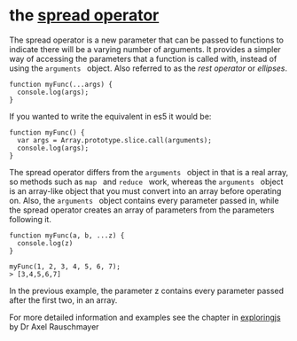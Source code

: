 # the [spread operator](https://developer.mozilla.org/en-US/docs/Web/JavaScript/Reference/Operators/Spread_operator)

The spread operator is a new parameter that can be passed to functions to indicate there will be a varying number of arguments. It provides a simpler way of accessing the parameters that a function is called with, instead of using the `arguments ` object. Also referred to as the *rest operator* or *ellipses*.

```
function myFunc(...args) {
  console.log(args);
}
```

If you wanted to write the equivalent in es5 it would be:

```
function myFunc() {
  var args = Array.prototype.slice.call(arguments);
  console.log(args);
}
```

The spread operator differs from the `arguments ` object in that is a real array, so methods such as `map ` and `reduce ` work, whereas the `arguments ` object is an array-like object that you must convert into an array before operating on. Also, the `arguments ` object contains every parameter passed in, while the spread operator creates an array of parameters from the parameters following it.

```
function myFunc(a, b, ...z) {
  console.log(z)
}

myFunc(1, 2, 3, 4, 5, 6, 7);
> [3,4,5,6,7]
```

In the previous example, the parameter z contains every parameter passed after the first two, in an array.


For more detailed information and examples see the chapter in [exploringjs](http://exploringjs.com/es6/ch_parameter-handling.html#sec_spread-operator) by Dr Axel Rauschmayer
